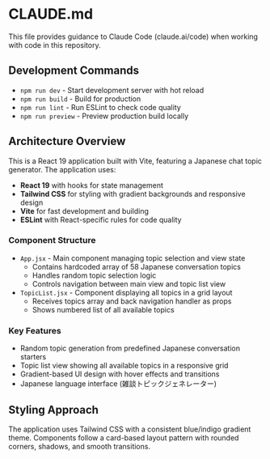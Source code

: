 # CLAUDE.md

This file provides guidance to Claude Code (claude.ai/code) when working with code in this repository.

## Development Commands

- `npm run dev` - Start development server with hot reload
- `npm run build` - Build for production
- `npm run lint` - Run ESLint to check code quality
- `npm run preview` - Preview production build locally

## Architecture Overview

This is a React 19 application built with Vite, featuring a Japanese chat topic generator. The application uses:

- **React 19** with hooks for state management
- **Tailwind CSS** for styling with gradient backgrounds and responsive design
- **Vite** for fast development and building
- **ESLint** with React-specific rules for code quality

### Component Structure

- `App.jsx` - Main component managing topic selection and view state
  - Contains hardcoded array of 58 Japanese conversation topics
  - Handles random topic selection logic
  - Controls navigation between main view and topic list view
- `TopicList.jsx` - Component displaying all topics in a grid layout
  - Receives topics array and back navigation handler as props
  - Shows numbered list of all available topics

### Key Features

- Random topic generation from predefined Japanese conversation starters
- Topic list view showing all available topics in a responsive grid
- Gradient-based UI design with hover effects and transitions
- Japanese language interface (雑談トピックジェネレーター)

## Styling Approach

The application uses Tailwind CSS with a consistent blue/indigo gradient theme. Components follow a card-based layout pattern with rounded corners, shadows, and smooth transitions.